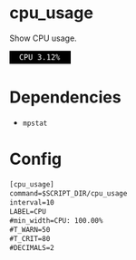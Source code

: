 # cpu_usage

Show CPU usage.

![](cpu_usage.png)

# Dependencies

* `mpstat`

# Config

```
[cpu_usage]
command=$SCRIPT_DIR/cpu_usage
interval=10
LABEL=CPU 
#min_width=CPU: 100.00%
#T_WARN=50
#T_CRIT=80
#DECIMALS=2
```
